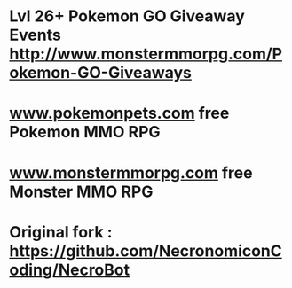 # Lvl 26+ Pokemon GO Giveaway Events http://www.monstermmorpg.com/Pokemon-GO-Giveaways 
# www.pokemonpets.com free Pokemon MMO RPG
# www.monstermmorpg.com free Monster MMO RPG
# Original fork : https://github.com/NecronomiconCoding/NecroBot
